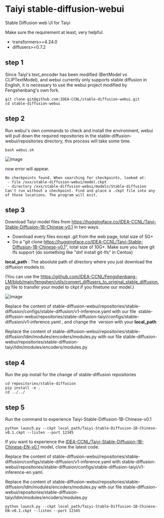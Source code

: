 # Taiyi stable-diffusion-webui
Stable Diffusion web UI for Taiyi

Make sure the requirement at least, very helpful.

- transformers>=4.24.0
- diffusers>=0.7.2

## step 1

Since Taiyi's text_encoder has been modified (BertModel vs CLIPTextModel), and webui currently only supports stable diffusion in English, it is necessary to use the webui project modified by Fengshenbang's own fork.

```
git clone git@github.com:IDEA-CCNL/stable-diffusion-webui.git
cd stable-diffusion-webui
```

## step 2

Run webui's own commands to check and install the environment, webui will pull down the required repositories in the stable-diffusion-webui/repositories directory, this process will take some time.

```
bash webui.sh
```

![image](https://user-images.githubusercontent.com/4384420/201310784-19f9032a-4b14-4dfe-9d46-8b353bc74c5b.png)

now error will appear.


```
No checkpoints found. When searching for checkpoints, looked at:
 - file /xxx/stable-diffusion-webui/model.ckpt
 - directory /xxx/stable-diffusion-webui/models/Stable-diffusion
Can't run without a checkpoint. Find and place a .ckpt file into any of those locations. The program will exit.
```

## step 3 

Download Taiyi model files from https://huggingface.co/IDEA-CCNL/Taiyi-Stable-Diffusion-1B-Chinese-v0.1 in two ways.

- Download every files except .git from the web page, total size of 5G+
- Do a "git clone https://huggingface.co/IDEA-CCNL/Taiyi-Stable-Diffusion-1B-Chinese-v0.1", total size of 10G+. Make sure you have git lfs support (do something like "dnf install git-lfs” in Centos)

**local_path** : The absolute path of directory where you just download the diffusion models to.

(You can use the https://github.com/IDEA-CCNL/Fengshenbang-LM/blob/main/fengshen/utils/convert_diffusers_to_original_stable_diffusion.py
file to transfer your model to ckpt if you finetune our model.)

![image](https://user-images.githubusercontent.com/4384420/201311084-751b440b-1a08-41fd-9870-7e7aec9aff16.png)

Replace the content of stable-diffusion-webui/repositories/stable-diffusion/configs/stable-diffusion/v1-inference.yaml with our file  stable-diffusion-webui/repositories/stable-diffusion-taiyi/configs/stable-diffusion/v1-inference.yaml , and change the  version with your **local_path**

Replace the content of stable-diffusion-webui/repositories/stable-diffusion/ldm/modules/encoders/modules.py with our file stable-diffusion-webui/repositories/stable-diffusion-taiyi/ldm/modules/encoders/modules.py



## step 4

Run the pip install for the change of stable-diffusion repositories

```
cd repositories/stable-diffusion
pip install -e .
cd ../../
```

## step 5

Run the command to experience Taiyi-Stable-Diffusion-1B-Chinese-v0.1

```
python launch.py --ckpt local_path/Taiyi-Stable-Diffusion-1B-Chinese-v0.1.ckpt --listen --port 12345
```

If you want to experience the [IDEA-CCNL/Taiyi-Stable-Diffusion-1B-Chinese-EN-v0.1](https://huggingface.co/IDEA-CCNL/Taiyi-Stable-Diffusion-1B-Chinese-EN-v0.1) model, clone the latest code. 

Replace the content of stable-diffusion-webui/repositories/stable-diffusion/configs/stable-diffusion/v1-inference.yaml with stable-diffusion-webui/repositories/stable-diffusion/configs/stable-diffusion-taiyi/v1-inference-en.yaml.

Replace the content of stable-diffusion-webui/repositories/stable-diffusion/ldm/modules/encoders/modules.py with our file stable-diffusion-webui/repositories/stable-diffusion-taiyi/ldm/modules/encoders/modules.py

```
python launch.py --ckpt local_path/Taiyi-Stable-Diffusion-1B-Chinese-EN-v0.1.ckpt --listen --port 12345
```
